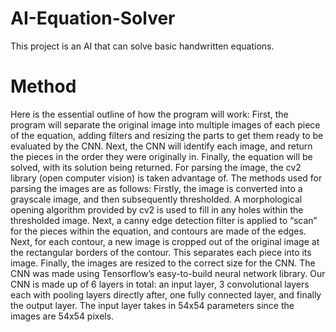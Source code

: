 # AI-Equation-Solver
This project is an AI that can solve basic handwritten equations.

# Method
Here is the essential outline of how the program will work: First, the program will separate the original image into multiple images of each piece of the equation, adding filters and resizing the parts to get them ready to be evaluated by the CNN. Next, the CNN will identify each image, and return the pieces in the order they were originally in. Finally, the equation will be solved, with its solution being returned. For parsing the image, the cv2 library (open computer vision) is taken advantage of. The methods used for parsing the images are as follows: Firstly, the image is converted into a grayscale image, and then subsequently thresholded. A morphological opening algorithm provided by cv2 is used to fill in any holes within the thresholded image. Next, a canny edge detection filter is applied to “scan” for the pieces within the equation, and contours are made of the edges. Next, for each contour, a new image is cropped out of the original image at the rectangular borders of the contour. This separates each piece into its image. Finally, the images are resized to the correct size for the CNN. The CNN was made using Tensorflow’s easy-to-build neural network library. Our CNN is made up of 6 layers in total: an input layer, 3 convolutional layers each with pooling layers directly after, one fully connected layer, and finally the output layer. The input layer takes in 54x54 parameters since the images are 54x54 pixels.
